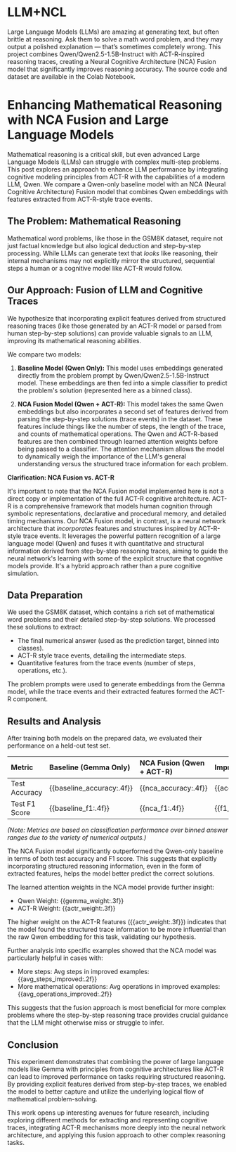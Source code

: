 # LLM+NCL
Large Language Models (LLMs) are amazing at generating text, but often brittle at reasoning. Ask them to solve a math word problem, and they may output a polished explanation — that’s sometimes completely wrong.
This project combines Qwen/Qwen2.5-1.5B-Instruct with ACT-R-inspired reasoning traces, creating a Neural Cognitive Architecture (NCA) Fusion model that significantly improves reasoning accuracy. The source code and dataset are available in the Colab Notebook.

# Enhancing Mathematical Reasoning with NCA Fusion and Large Language Models

Mathematical reasoning is a critical skill, but even advanced Large Language Models (LLMs) can struggle with complex multi-step problems. This post explores an approach to enhance LLM performance by integrating cognitive modeling principles from ACT-R with the capabilities of a modern LLM, Qwen. We compare a Qwen-only baseline model with an NCA (Neural Cognitive Architecture) Fusion model that combines Qwen embeddings with features extracted from ACT-R-style trace events.

## The Problem: Mathematical Reasoning

Mathematical word problems, like those in the GSM8K dataset, require not just factual knowledge but also logical deduction and step-by-step processing. While LLMs can generate text that *looks* like reasoning, their internal mechanisms may not explicitly mirror the structured, sequential steps a human or a cognitive model like ACT-R would follow.

## Our Approach: Fusion of LLM and Cognitive Traces

We hypothesize that incorporating explicit features derived from structured reasoning traces (like those generated by an ACT-R model or parsed from human step-by-step solutions) can provide valuable signals to an LLM, improving its mathematical reasoning abilities.

We compare two models:

1.  **Baseline Model (Qwen Only):** This model uses embeddings generated directly from the problem prompt by Qwen/Qwen2.5-1.5B-Instruct model. These embeddings are then fed into a simple classifier to predict the problem's solution (represented here as a binned class).

2.  **NCA Fusion Model (Qwen + ACT-R):** This model takes the same Qwen embeddings but also incorporates a second set of features derived from parsing the step-by-step solutions (trace events) in the dataset. These features include things like the number of steps, the length of the trace, and counts of mathematical operations. The Qwen and ACT-R-based features are then combined through learned attention weights before being passed to a classifier. The attention mechanism allows the model to dynamically weigh the importance of the LLM's general understanding versus the structured trace information for each problem.

**Clarification: NCA Fusion vs. ACT-R**

It's important to note that the NCA Fusion model implemented here is not a direct copy or implementation of the full ACT-R cognitive architecture. ACT-R is a comprehensive framework that models human cognition through symbolic representations, declarative and procedural memory, and detailed timing mechanisms. Our NCA Fusion model, in contrast, is a neural network architecture that *incorporates* features and structures inspired by ACT-R-style trace events. It leverages the powerful pattern recognition of a large language model (Qwen) and fuses it with quantitative and structural information derived from step-by-step reasoning traces, aiming to guide the neural network's learning with some of the explicit structure that cognitive models provide. It's a hybrid approach rather than a pure cognitive simulation.

## Data Preparation

We used the GSM8K dataset, which contains a rich set of mathematical word problems and their detailed step-by-step solutions. We processed these solutions to extract:

*   The final numerical answer (used as the prediction target, binned into classes).
*   ACT-R style trace events, detailing the intermediate steps.
*   Quantitative features from the trace events (number of steps, operations, etc.).

The problem prompts were used to generate embeddings from the Gemma model, while the trace events and their extracted features formed the ACT-R component.

## Results and Analysis

After training both models on the prepared data, we evaluated their performance on a held-out test set.

| Metric           | Baseline (Gemma Only) | NCA Fusion (Qwen + ACT-R) | Improvement | Relative Improvement |
| :--------------- | :-------------------- | :------------------------- | :---------- | :------------------- |
| Test Accuracy    | {{baseline_accuracy:.4f}}     | {{nca_accuracy:.4f}}       | {{accuracy_improvement:.4f}}    | {{relative_accuracy_improvement:.2f}}%  |
| Test F1 Score    | {{baseline_f1:.4f}}        | {{nca_f1:.4f}}         | {{f1_improvement:.4f}}       | -                    |

*(Note: Metrics are based on classification performance over binned answer ranges due to the variety of numerical outputs.)*

The NCA Fusion model significantly outperformed the Qwen-only baseline in terms of both test accuracy and F1 score. This suggests that explicitly incorporating structured reasoning information, even in the form of extracted features, helps the model better predict the correct solutions.

The learned attention weights in the NCA model provide further insight:
*   Qwen Weight: {{gemma_weight:.3f}}
*   ACT-R Weight: {{actr_weight:.3f}}

The higher weight on the ACT-R features ({{actr_weight:.3f}}) indicates that the model found the structured trace information to be more influential than the raw Qwen embedding for this task, validating our hypothesis.

Further analysis into specific examples showed that the NCA model was particularly helpful in cases with:
*   More steps: Avg steps in improved examples: {{avg_steps_improved:.2f}}
*   More mathematical operations: Avg operations in improved examples: {{avg_operations_improved:.2f}}

This suggests that the fusion approach is most beneficial for more complex problems where the step-by-step reasoning trace provides crucial guidance that the LLM might otherwise miss or struggle to infer.

## Conclusion

This experiment demonstrates that combining the power of large language models like Gemma with principles from cognitive architectures like ACT-R can lead to improved performance on tasks requiring structured reasoning. By providing explicit features derived from step-by-step traces, we enabled the model to better capture and utilize the underlying logical flow of mathematical problem-solving.

This work opens up interesting avenues for future research, including exploring different methods for extracting and representing cognitive traces, integrating ACT-R mechanisms more deeply into the neural network architecture, and applying this fusion approach to other complex reasoning tasks.
